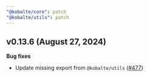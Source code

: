 ```yaml
---
"@kobalte/core": patch
"@kobalte/utils": patch
---
```


## v0.13.6 (August 27, 2024)

**Bug fixes**

- Update missing export from `@kobalte/utils` ([#477](https://github.com/kobaltedev/kobalte/pull/477))
